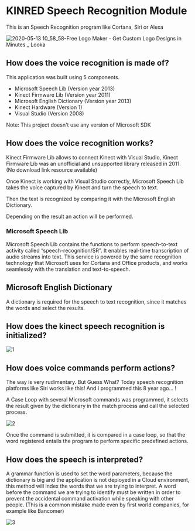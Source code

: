 # KINRED Speech Recognition Module

This is an Speech Recognition program like Cortana, Siri or Alexa

![2020-05-13 10_58_58-Free Logo Maker - Get Custom Logo Designs in Minutes _ Looka](https://user-images.githubusercontent.com/1688498/82833780-b0f5ec80-9e84-11ea-9625-739b937199b5.png)

## How does the voice recognition is made of?

This application was built using 5 components.

* Microsoft Speech Lib (Version year 2013) 
* Kinect Firmware Lib (Version year 2011) 
* Microsoft English Dictionary (Version year 2013) 
* Kinect Hardware (Version 1) 
* Visual Studio (Version 2008) 

Note: This project doesn't use any version of Microsoft SDK

## How does the voice recognition works?

Kinect Firmware Lib allows to connect Kinect with Visual Studio, Kinect Firmware Lib was an unofficial and unsupported library released in 2011. (No download link resource available)

Once Kinect is working with Visual Studio correctly, Microsoft Speech Lib takes the voice captured by Kinect and turn the speech to text. 

Then the text is recognized by comparing it with the Microsoft English Dictionary. 

Depending on the result an action will be performed.

### Microsoft Speech Lib

Microsoft Speech Lib contains the functions to perform speech-to-text activity called “speech-recognition/SR”. It enables real-time transcription of audio streams into text. This service is powered by the same recognition technology that Microsoft uses for Cortana and Office products, and works seamlessly with the translation and text-to-speech.

## Microsoft English Dictionary

A dictionary is required for the speech to text recognition, since it matches the words and select the results.

## How does the kinect speech recognition is initialized?

![1](https://user-images.githubusercontent.com/1688498/60684815-74cd2e00-9e65-11e9-869f-aebd58a19935.png)

## How does voice commands perform actions?

The way is very rudimentary. But Guess What? Today speech recognition platforms like Siri works like this! And I programmed this 8 year ago... !

A Case Loop with several Microsoft commands was programmed, it selects the result given by the dictionary in the match process and call the selected process. 

![2](https://user-images.githubusercontent.com/1688498/60684823-7dbdff80-9e65-11e9-80ab-eaed7653e7ce.png)

Once the command is submitted, it is compared in a case loop, so that the word registered entails the program to perform specific predefined actions.

## How does the speech is interpreted?

A grammar function is used to set the word parameters, because the dictionary is big and the application is not deployed in a Cloud environment, this method will index the words that we are trying to interpret. A word before the command we are trying to identify must be written in order to prevent the accidental command activation while speaking with other people. (This is a common mistake made even by first world companies, for example like Bancomer)

![3](https://user-images.githubusercontent.com/1688498/60684828-81ea1d00-9e65-11e9-9c13-a332188e6a00.png)
